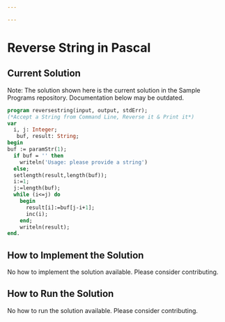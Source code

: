 ```yaml
---

---
```


# Reverse String in Pascal

## Current Solution

Note: The solution shown here is the current solution in the Sample Programs repository. Documentation below may be outdated.

```Pascal
program reversestring(input, output, stdErr);
(*Accept a String from Command Line, Reverse it & Print it*)
var
  i, j: Integer;
   buf, result: String;
begin
buf := paramStr(1);
  if buf = '' then
    writeln('Usage: please provide a string')
  else;
  setlength(result,length(buf));
  i:=1; 
  j:=length(buf);
  while (i<=j) do
    begin
      result[i]:=buf[j-i+1];
      inc(i);
    end;
    writeln(result);
end.

```

## How to Implement the Solution

No how to implement the solution available. Please consider contributing.

## How to Run the Solution

No how to run the solution available. Please consider contributing.